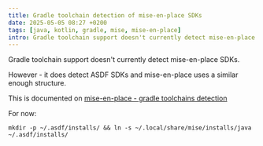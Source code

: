 ```yaml
---
title: Gradle toolchain detection of mise-en-place SDKs
date: 2025-05-05 08:27 +0200
tags: [java, kotlin, gradle, mise, mise-en-place]
intro: Gradle toolchain support doesn't currently detect mise-en-place SDKs but there is a workaround.
---
```


Gradle toolchain support doesn't currently detect mise-en-place SDKs.

However - it does detect ASDF SDKs and mise-en-place uses a similar enough structure.

This is documented on [mise-en-place - gradle toolchains detection](https://mise.jdx.dev/lang/java.html#gradle-toolchains-detection)

For now:

```shell
mkdir -p ~/.asdf/installs/ && ln -s ~/.local/share/mise/installs/java ~/.asdf/installs/
```
